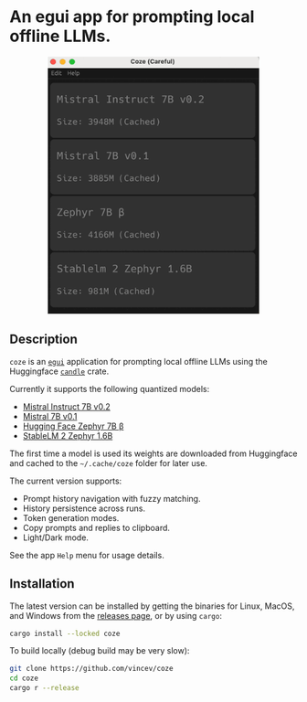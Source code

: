 # An egui app for prompting local offline LLMs.

<p align="center">
  <img alt="Example prompt" src="media/prompt.gif" height="450" width="370">
</p>

## Description

`coze` is an [`egui`](https://github.com/emilk/egui) application for prompting local
offline LLMs using the Huggingface [`candle`](https://github.com/huggingface/candle)
crate.

Currently it supports the following quantized models:

- [Mistral Instruct 7B v0.2](https://huggingface.co/mistralai/Mistral-7B-Instruct-v0.2)
- [Mistral 7B v0.1](https://huggingface.co/mistralai/Mistral-7B-v0.1)
- [Hugging Face Zephyr 7B β](https://huggingface.co/HuggingFaceH4/zephyr-7b-beta)
- [StableLM 2 Zephyr 1.6B](https://huggingface.co/stabilityai/stablelm-2-zephyr-1_6b)

The first time a model is used its weights are downloaded from Huggingface and cached
to the `~/.cache/coze` folder for later use.

The current version supports:

- Prompt history navigation with fuzzy matching.
- History persistence across runs.
- Token generation modes.
- Copy prompts and replies to clipboard.
- Light/Dark mode.

See the app `Help` menu for usage details.

## Installation

The latest version can be installed by getting the binaries for Linux, MacOS, and
Windows from the [releases page][github-releases], or by using `cargo`:

```sh
cargo install --locked coze
```

To build locally (debug build may be very slow):

```bash
git clone https://github.com/vincev/coze
cd coze
cargo r --release
```

[github-releases]: https://github.com/vincev/coze/releases/latest
